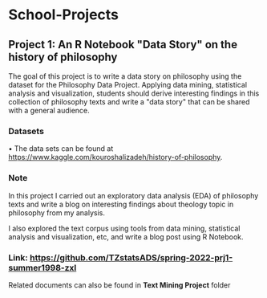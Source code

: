 # School-Projects
## Project 1: An R Notebook "Data Story" on the history of philosophy
The goal of this project is to write a data story on philosophy using the dataset for the Philosophy Data Project. Applying data mining, statistical analysis and visualization, students should derive interesting findings in this collection of philosophy texts and write a "data story" that can be shared with a general audience.

### Datasets
• The data sets can be found at https://www.kaggle.com/kouroshalizadeh/history-of-philosophy.

### Note
In this project I carried out an exploratory data analysis (EDA) of philosophy texts and write a blog on interesting findings about theology topic in philosophy from my analysis.

I also explored the text corpus using tools from data mining, statistical analysis and visualization, etc, and write a blog post using R Notebook.

### Link: https://github.com/TZstatsADS/spring-2022-prj1-summer1998-zxl
Related documents can also be found in **Text Mining Project** folder
